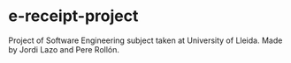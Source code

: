 # e-receipt-project
 
Project of Software Engineering subject taken at University of Lleida.
Made by Jordi Lazo and Pere Rollón.